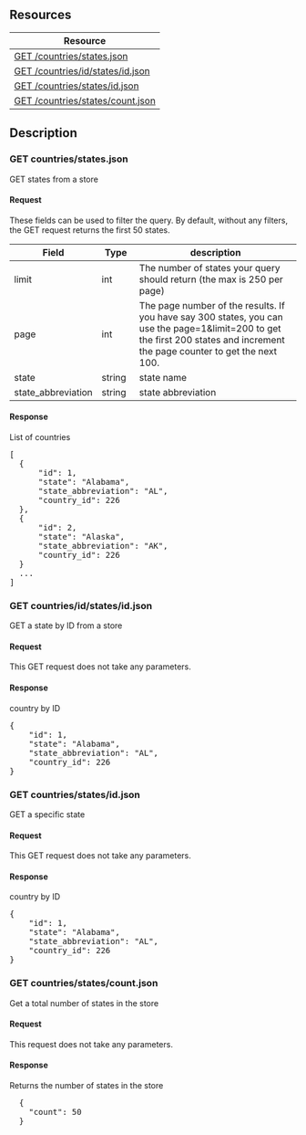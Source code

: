 ## Resources

<table class="table table-bordered ">
  <thead>
   <tr>
     <th>Resource</th>
   </tr>
 </thead>
 <tbody>
   <tr>
     <td><a href="#get-countriestatesjson">GET  /countries/states.json</a></td>
     
   </tr>

   <tr>
     <td><a href="#get-countriesidstatesidjson">GET /countries/id/states/id.json</a></td>
     
   </tr>
   <tr>
     <td><a href="#get-countriesstatesidjson">GET /countries/states/id.json</a></td>
     
   </tr>
   <tr>
     <td><a href="#get-countriesstatescountjson">GET /countries/states/count.json</a></td>
     
   </tr>
   
 </tbody>
</table>
   
## Description

### GET countries/states.json
GET states from a store

#### Request
These fields can be used to filter the query. By default, without any filters, the GET request returns the first 50 states.

<table class="table table-bordered ">
  <thead>
   <tr>
     <th style="width: 100px;">Field</th>
     <th style="width: 50px;">Type</th>
     <th>description</th>
   </tr>
  </thead>
  <tbody>
   <tr>
     <td>limit</td>
     <td>int</td>
     <td>The number of states your query should return (the max is 250 per page)</td>
   </tr>
   <tr>
     <td>page</td>
     <td>int</td>
     <td>The page number of the results. If you have say 300 states, you can use the page=1&limit=200 to get the first 200 states and increment the page counter to get the next 100.</td>
   </tr>
   <tr>
     <td>state</td>
     <td>string</td>
     <td>state name</td>
   </tr>
   <tr>
     <td>state_abbreviation</td>
     <td>string</td>
     <td>state abbreviation</td>
   </tr>
  </tbody>
</table>

#### Response
List of countries
<pre>
[
  {
      "id": 1,
      "state": "Alabama",
      "state_abbreviation": "AL",
      "country_id": 226
  },
  {
      "id": 2,
      "state": "Alaska",
      "state_abbreviation": "AK",
      "country_id": 226
  }
  ...
]
</pre>

### GET countries/id/states/id.json
GET a state by ID from a store

#### Request
This GET request does not take any parameters.

#### Response
country by ID
<pre>
{
    "id": 1,
    "state": "Alabama",
    "state_abbreviation": "AL",
    "country_id": 226
}
</pre> 

### GET countries/states/id.json
GET a specific state

#### Request
This GET request does not take any parameters.

#### Response
country by ID
<pre>
{
    "id": 1,
    "state": "Alabama",
    "state_abbreviation": "AL",
    "country_id": 226
}
</pre>    


### GET countries/states/count.json
Get a total number of states in the store

#### Request
This request does not take any parameters.

#### Response
Returns the number of states in the store 
<pre>
  {
    "count": 50
  }
</pre>
